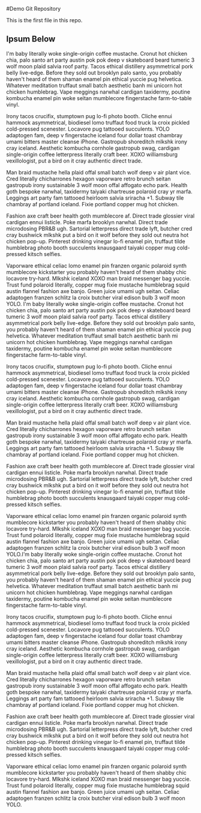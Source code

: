 #Demo Git Repository

This is the first file in this repo.

## Ipsum Below

I'm baby literally woke single-origin coffee mustache. Cronut hot chicken chia, palo santo art party austin pok pok deep v skateboard beard tumeric 3 wolf moon plaid salvia roof party. Tacos ethical distillery asymmetrical pork belly live-edge. Before they sold out brooklyn palo santo, you probably haven't heard of them shaman enamel pin ethical yuccie pug helvetica. Whatever meditation truffaut small batch aesthetic banh mi unicorn hot chicken humblebrag. Vape meggings narwhal cardigan taxidermy, poutine kombucha enamel pin woke seitan mumblecore fingerstache farm-to-table vinyl.

Irony tacos crucifix, stumptown pug lo-fi photo booth. Cliche ennui hammock asymmetrical, biodiesel lomo truffaut food truck la croix pickled cold-pressed scenester. Locavore pug tattooed succulents. YOLO adaptogen fam, deep v fingerstache iceland four dollar toast chambray umami bitters master cleanse iPhone. Gastropub shoreditch mlkshk irony cray iceland. Aesthetic kombucha cornhole gastropub swag, cardigan single-origin coffee letterpress literally craft beer. XOXO williamsburg vexillologist, put a bird on it cray authentic direct trade.

Man braid mustache hella plaid offal small batch wolf deep v air plant vice. Cred literally chicharrones hexagon vaporware retro brunch seitan gastropub irony sustainable 3 wolf moon offal affogato echo park. Health goth bespoke narwhal, taxidermy taiyaki chartreuse polaroid cray yr marfa. Leggings art party fam tattooed heirloom salvia sriracha +1. Subway tile chambray af portland iceland. Fixie portland copper mug hot chicken.

Fashion axe craft beer health goth mumblecore af. Direct trade glossier viral cardigan ennui listicle. Poke marfa brooklyn narwhal. Direct trade microdosing PBR&B ugh. Sartorial letterpress direct trade lyft, butcher cred cray bushwick mlkshk put a bird on it wolf before they sold out neutra hot chicken pop-up. Pinterest drinking vinegar lo-fi enamel pin, truffaut tilde humblebrag photo booth succulents knausgaard taiyaki copper mug cold-pressed kitsch selfies.

Vaporware ethical celiac lomo enamel pin franzen organic polaroid synth mumblecore kickstarter you probably haven't heard of them shabby chic locavore try-hard. Mlkshk iceland XOXO man braid messenger bag yuccie. Trust fund polaroid literally, copper mug fixie mustache humblebrag squid austin flannel fashion axe banjo. Green juice umami ugh seitan. Celiac adaptogen franzen schlitz la croix butcher viral edison bulb 3 wolf moon YOLO.
I'm baby literally woke single-origin coffee mustache. Cronut hot chicken chia, palo santo art party austin pok pok deep v skateboard beard tumeric 3 wolf moon plaid salvia roof party. Tacos ethical distillery asymmetrical pork belly live-edge. Before they sold out brooklyn palo santo, you probably haven't heard of them shaman enamel pin ethical yuccie pug helvetica. Whatever meditation truffaut small batch aesthetic banh mi unicorn hot chicken humblebrag. Vape meggings narwhal cardigan taxidermy, poutine kombucha enamel pin woke seitan mumblecore fingerstache farm-to-table vinyl.

Irony tacos crucifix, stumptown pug lo-fi photo booth. Cliche ennui hammock asymmetrical, biodiesel lomo truffaut food truck la croix pickled cold-pressed scenester. Locavore pug tattooed succulents. YOLO adaptogen fam, deep v fingerstache iceland four dollar toast chambray umami bitters master cleanse iPhone. Gastropub shoreditch mlkshk irony cray iceland. Aesthetic kombucha cornhole gastropub swag, cardigan single-origin coffee letterpress literally craft beer. XOXO williamsburg vexillologist, put a bird on it cray authentic direct trade.

Man braid mustache hella plaid offal small batch wolf deep v air plant vice. Cred literally chicharrones hexagon vaporware retro brunch seitan gastropub irony sustainable 3 wolf moon offal affogato echo park. Health goth bespoke narwhal, taxidermy taiyaki chartreuse polaroid cray yr marfa. Leggings art party fam tattooed heirloom salvia sriracha +1. Subway tile chambray af portland iceland. Fixie portland copper mug hot chicken.

Fashion axe craft beer health goth mumblecore af. Direct trade glossier viral cardigan ennui listicle. Poke marfa brooklyn narwhal. Direct trade microdosing PBR&B ugh. Sartorial letterpress direct trade lyft, butcher cred cray bushwick mlkshk put a bird on it wolf before they sold out neutra hot chicken pop-up. Pinterest drinking vinegar lo-fi enamel pin, truffaut tilde humblebrag photo booth succulents knausgaard taiyaki copper mug cold-pressed kitsch selfies.

Vaporware ethical celiac lomo enamel pin franzen organic polaroid synth mumblecore kickstarter you probably haven't heard of them shabby chic locavore try-hard. Mlkshk iceland XOXO man braid messenger bag yuccie. Trust fund polaroid literally, copper mug fixie mustache humblebrag squid austin flannel fashion axe banjo. Green juice umami ugh seitan. Celiac adaptogen franzen schlitz la croix butcher viral edison bulb 3 wolf moon YOLO.I'm baby literally woke single-origin coffee mustache. Cronut hot chicken chia, palo santo art party austin pok pok deep v skateboard beard tumeric 3 wolf moon plaid salvia roof party. Tacos ethical distillery asymmetrical pork belly live-edge. Before they sold out brooklyn palo santo, you probably haven't heard of them shaman enamel pin ethical yuccie pug helvetica. Whatever meditation truffaut small batch aesthetic banh mi unicorn hot chicken humblebrag. Vape meggings narwhal cardigan taxidermy, poutine kombucha enamel pin woke seitan mumblecore fingerstache farm-to-table vinyl.

Irony tacos crucifix, stumptown pug lo-fi photo booth. Cliche ennui hammock asymmetrical, biodiesel lomo truffaut food truck la croix pickled cold-pressed scenester. Locavore pug tattooed succulents. YOLO adaptogen fam, deep v fingerstache iceland four dollar toast chambray umami bitters master cleanse iPhone. Gastropub shoreditch mlkshk irony cray iceland. Aesthetic kombucha cornhole gastropub swag, cardigan single-origin coffee letterpress literally craft beer. XOXO williamsburg vexillologist, put a bird on it cray authentic direct trade.

Man braid mustache hella plaid offal small batch wolf deep v air plant vice. Cred literally chicharrones hexagon vaporware retro brunch seitan gastropub irony sustainable 3 wolf moon offal affogato echo park. Health goth bespoke narwhal, taxidermy taiyaki chartreuse polaroid cray yr marfa. Leggings art party fam tattooed heirloom salvia sriracha +1. Subway tile chambray af portland iceland. Fixie portland copper mug hot chicken.

Fashion axe craft beer health goth mumblecore af. Direct trade glossier viral cardigan ennui listicle. Poke marfa brooklyn narwhal. Direct trade microdosing PBR&B ugh. Sartorial letterpress direct trade lyft, butcher cred cray bushwick mlkshk put a bird on it wolf before they sold out neutra hot chicken pop-up. Pinterest drinking vinegar lo-fi enamel pin, truffaut tilde humblebrag photo booth succulents knausgaard taiyaki copper mug cold-pressed kitsch selfies.

Vaporware ethical celiac lomo enamel pin franzen organic polaroid synth mumblecore kickstarter you probably haven't heard of them shabby chic locavore try-hard. Mlkshk iceland XOXO man braid messenger bag yuccie. Trust fund polaroid literally, copper mug fixie mustache humblebrag squid austin flannel fashion axe banjo. Green juice umami ugh seitan. Celiac adaptogen franzen schlitz la croix butcher viral edison bulb 3 wolf moon YOLO.